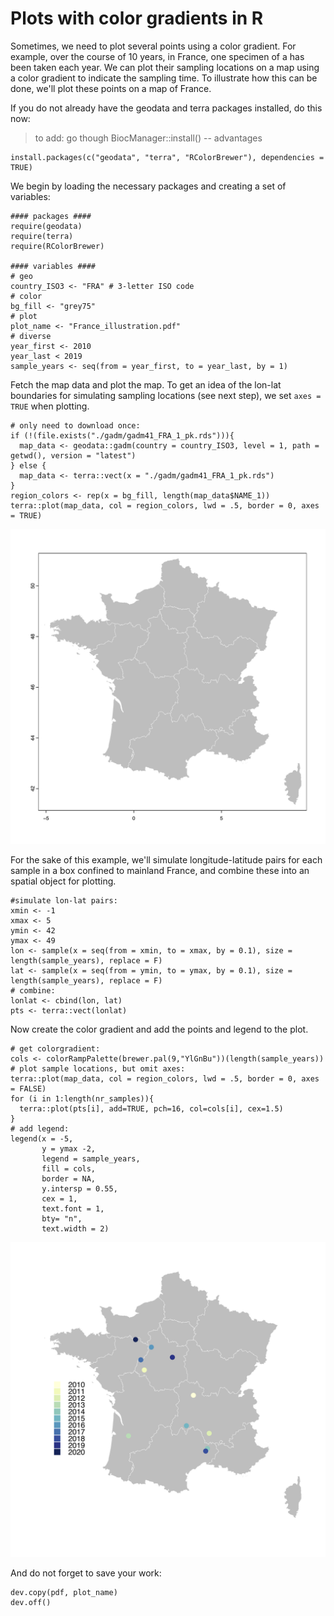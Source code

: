 # Plots with color gradients in R

Sometimes, we need to plot several points using a color gradient. For example, over the course of 10 years, in France, one specimen of a  has been taken each year. We can plot their sampling locations on a map using a color gradient to indicate the sampling time. To illustrate how this can be done, we'll plot these points on a map of France. 

If you do not already have the geodata and terra packages installed, do this now:

> to add: go though BiocManager::install() -- advantages

```
install.packages(c("geodata", "terra", "RColorBrewer"), dependencies = TRUE)
```

We begin by loading the necessary packages and creating a set of variables: 

```
#### packages ####
require(geodata)
require(terra)
require(RColorBrewer)

#### variables ####
# geo
country_ISO3 <- "FRA" # 3-letter ISO code
# color
bg_fill <- "grey75"
# plot
plot_name <- "France_illustration.pdf"
# diverse
year_first <- 2010
year_last < 2019
sample_years <- seq(from = year_first, to = year_last, by = 1)
```

Fetch the map data and plot the map. To get an idea of the lon-lat boundaries for simulating sampling locations (see next step), we set `axes = TRUE` when plotting.

```
# only need to download once:
if (!(file.exists("./gadm/gadm41_FRA_1_pk.rds"))){
  map_data <- geodata::gadm(country = country_ISO3, level = 1, path = getwd(), version = "latest")
} else {
  map_data <- terra::vect(x = "./gadm/gadm41_FRA_1_pk.rds")
}
region_colors <- rep(x = bg_fill, length(map_data$NAME_1))
terra::plot(map_data, col = region_colors, lwd = .5, border = 0, axes = TRUE)
```
![France_map](../images/France_illustration.png)

For the sake of this example, we'll simulate longitude-latitude pairs for each sample in a box confined to mainland France, and combine these into an spatial object for plotting. 

```
#simulate lon-lat pairs:
xmin <- -1
xmax <- 5
ymin <- 42
ymax <- 49
lon <- sample(x = seq(from = xmin, to = xmax, by = 0.1), size = length(sample_years), replace = F)
lat <- sample(x = seq(from = ymin, to = ymax, by = 0.1), size = length(sample_years), replace = F)
# combine:
lonlat <- cbind(lon, lat)
pts <- terra::vect(lonlat)
```

Now create the color gradient and add the points and legend to the plot. 

```
# get colorgradient:
cols <- colorRampPalette(brewer.pal(9,"YlGnBu"))(length(sample_years))
# plot sample locations, but omit axes:
terra::plot(map_data, col = region_colors, lwd = .5, border = 0, axes = FALSE)
for (i in 1:length(nr_samples)){ 
  terra::plot(pts[i], add=TRUE, pch=16, col=cols[i], cex=1.5)
}
# add legend:
legend(x = -5, 
       y = ymax -2,
       legend = sample_years,
       fill = cols,
       border = NA,
       y.intersp = 0.55,
       cex = 1,
       text.font = 1,
       bty= "n",
       text.width = 2)
```

![France_map_with_points](../images/France_illustration.2.png)

And do not forget to save your work:

```
dev.copy(pdf, plot_name)
dev.off()
```












